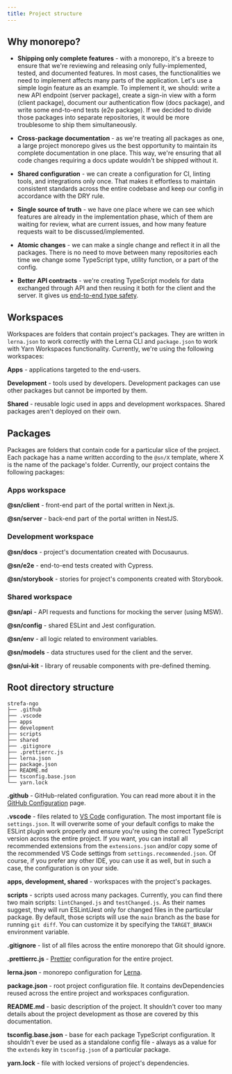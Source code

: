 ```yaml
---
title: Project structure
---
```


## Why monorepo?

- **Shipping only complete features** - with a monorepo, it's a breeze to ensure that we're reviewing and releasing only fully-implemented, tested, and documented features. In most cases, the functionalities we need to implement affects many parts of the application. Let's use a simple login feature as an example. To implement it, we should: write a new API endpoint (server package), create a sign-in view with a form (client package), document our authentication flow (docs package), and write some end-to-end tests (e2e package). If we decided to divide those packages into separate repositories, it would be more troublesome to ship them simultaneously.

- **Cross-package documentation** - as we're treating all packages as one, a large project monorepo gives us the best opportunity to maintain its complete documentation in one place. This way, we're ensuring that all code changes requiring a docs update wouldn't be shipped without it.

- **Shared configuration** - we can create a configuration for CI, linting tools, and integrations only once. That makes it effortless to maintain consistent standards across the entire codebase and keep our config in accordance with the DRY rule.

- **Single source of truth** - we have one place where we can see which features are already in the implementation phase, which of them are waiting for review, what are current issues, and how many feature requests wait to be discussed/implemented.

- **Atomic changes** - we can make a single change and reflect it in all the packages. There is no need to move between many repositories each time we change some TypeScript type, utility function, or a part of the config.

- **Better API contracts** - we're creating TypeScript models for data exchanged through API and then reusing it both for the client and the server. It gives us [end-to-end type safety](https://www.youtube.com/watch?v=GrnBXhsr0ng).

## Workspaces

Workspaces are folders that contain project's packages. They are written in `lerna.json` to work correctly with the Lerna CLI and `package.json` to work with Yarn Workspaces functionality. Currently, we're using the following workspaces:

**Apps** - applications targeted to the end-users.

**Development** - tools used by developers. Development packages can use other packages but cannot be imported by them.

**Shared** - reusable logic used in apps and development workspaces. Shared packages aren't deployed on their own.

## Packages

Packages are folders that contain code for a particular slice of the project. Each package has a name written according to the `@sn/X` template, where X is the name of the package's folder. Currently, our project contains the following packages:

### Apps workspace

**@sn/client** - front-end part of the portal written in Next.js.

**@sn/server** - back-end part of the portal written in NestJS.

### Development workspace

**@sn/docs** - project's documentation created with Docusaurus.

**@sn/e2e** - end-to-end tests created with Cypress.

**@sn/storybook** - stories for project's components created with Storybook.

### Shared workspace

**@sn/api** - API requests and functions for mocking the server (using MSW).

**@sn/config** - shared ESLint and Jest configuration.

**@sn/env** - all logic related to environment variables.

**@sn/models** - data structures used for the client and the server.

**@sn/ui-kit** - library of reusable components with pre-defined theming.


## Root directory structure

```
strefa-ngo
├── .github
├── .vscode
├── apps
├── development
├── scripts
├── shared
├── .gitignore
├── .prettierrc.js
├── lerna.json
├── package.json
├── README.md
├── tsconfig.base.json
└── yarn.lock
```

**.github** - GitHub-related configuration. You can read more about it in the [GitHub Configuration](./github-configuration.md) page.

**.vscode** - files related to [VS Code](https://code.visualstudio.com/) configuration. The most important file is `settings.json`. It will overwrite some of your default configs to make the ESLint plugin work properly and ensure you're using the correct TypeScript version across the entire project. If you want, you can install all recommended extensions from the `extensions.json` and/or copy some of the recommended VS Code settings from `settings.recommended.json`. Of course, if you prefer any other IDE, you can use it as well, but in such a case, the configuration is on your side.

**apps, development, shared** - workspaces with the project's packages.

**scripts** - scripts used across many packages. Currently, you can find there two main scripts: `lintChanged.js` and `testChanged.js`. As their names suggest, they will run ESLint/Jest only for changed files in the particular package. By default, those scripts will use the `main` branch as the base for running `git diff`. You can customize it by specifying the `TARGET_BRANCH` environment variable.

**.gitignore** - list of all files across the entire monorepo that Git should ignore.

**.prettierrc.js** - [Prettier](https://prettier.io/) configuration for the entire project.

**lerna.json** - monorepo configuration for [Lerna](https://lerna.js.org/).

**package.json** - root project configuration file. It contains devDependencies reused across the entire project and workspaces configuration.

**README.md** - basic description of the project. It shouldn't cover too many details about the project development as those are covered by this documentation.

**tsconfig.base.json** - base for each package TypeScript configuration. It shouldn't ever be used as a standalone config file - always as a value for the `extends` key in `tsconfig.json` of a particular package.

**yarn.lock** - file with locked versions of project's dependencies.

